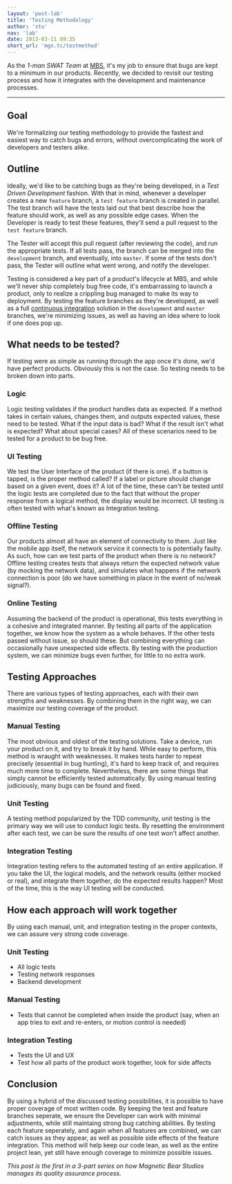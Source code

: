 ```yaml
---
layout: 'post-lab'
title: 'Testing Methodology'
author: 'stu'
nav: 'lab'
date: 2013-03-11 09:35
short_url: 'mgn.tc/testmethod'
---
```

As the *1-man SWAT Team* at [MBS](http://magneticbear.com), it's my job to ensure that bugs are kept to a minimum in our products. Recently, we decided to revisit our testing process and how it integrates with the development and maintenance processes.

---

## Goal
We're formalizing our testing methodology to provide the fastest and easiest way to catch bugs and errors, without overcomplicating the work of developers and testers alike.

## Outline
Ideally, we'd like to be catching bugs as they're being developed, in a *Test Driven Development* fashion. With that in mind, whenever a developer creates a new `feature` branch, a `test feature` branch is created in parallel. The test branch will have the tests laid out that best describe how the feature should work, as well as any possible edge cases. When the Developer is ready to test these features, they'll send a pull request to the `test feature` branch.

The Tester will accept this pull request (after reviewing the code), and run the appropriate tests. If all tests pass, the branch can be merged into the `development` branch, and eventually, into `master`. If some of the tests don't pass, the Tester will outline what went wrong, and notify the developer.

Testing is considered a key part of a product's lifecycle at MBS, and while we'll never ship completely bug free code, it's embarrassing to launch a product, only to realize a crippling bug managed to make its way to deployment. By testing the feature branches as they're developed, as well as a full [continuous integration](http://en.wikipedia.org/wiki/Continuous_integration) solution in the `development` and `master` branches, we're minimizing issues, as well as having an idea where to look if one does pop up.

## What needs to be tested?
If testing were as simple as running through the app once it's done, we'd have perfect products. Obviously this is not the case. So testing needs to be broken down into parts.

### Logic
Logic testing validates if the product handles data as expected. If a method takes in certain values, changes them, and outputs expected values, these need to be tested. What if the input data is bad? What if the result isn't what is expected? What about special cases? All of these scenarios need to be tested for a product to be bug free.

### UI Testing
We test the User Interface of the product (if there is one). If a button is tapped, is the proper method called? If a label or picture should change based on a given event, does it? A lot of the time, these can't be tested until the logic tests are completed due to the fact that without the proper response from a logical method, the display would be incorrect. UI testing is often tested with what's known as Integration testing.

### Offline Testing
Our products almost all have an element of connectivity to them. Just like the mobile app itself, the network service it connects to is potentially faulty. As such, how can we test parts of the product when there is no network? Offline testing creates tests that always return the expected network value (by mocking the network data), and simulates what happens if the network connection is poor (do we have something in place in the event of no/weak signal?).

### Online Testing
Assuming the backend of the product is operational, this tests everything in a cohesive and integrated manner. By testing all parts of the application together, we know how the system as a whole behaves. If the other tests passed without issue, so should these. But combining everything can occasionally have unexpected side effects. By testing with the production system, we can minimize bugs even further, for little to no extra work.

## Testing Approaches
There are various types of testing approaches, each with their own strengths and weaknesses. By combining them in the right way, we can maximize our testing coverage of the product.

### Manual Testing
The most obvious and oldest of the testing solutions. Take a device, run your product on it, and try to break it by hand. While easy to perform, this method is wraught with weaknesses. It makes tests harder to repeat precisely (essential in bug hunting), it's hard to keep track of, and requires much more time to complete. Nevertheless, there are some things that simply cannot be efficiently tested automatically. By using manual testing judiciously, many bugs can be found and fixed.

### Unit Testing
A testing method popularized by the TDD community, unit testing is the primary way we will use to conduct logic tests. By resetting the environment after each test, we can be sure the results of one test won't affect another.

### Integration Testing
Integration testing refers to the automated testing of an entire application. If you take the UI, the logical models, and the network results (either mocked or real), and integrate them together, do the expected results happen? Most of the time, this is the way UI testing will be conducted.

## How each approach will work together
By using each manual, unit, and integration testing in the proper contexts, we can assure very strong code coverage.

### Unit Testing
* All logic tests
* Testing network responses
* Backend development

### Manual Testing
* Tests that cannot be completed when inside the product (say, when an app tries to exit and re-enters, or motion control is needed)

### Integration Testing
* Tests the UI and UX
* Test how all parts of the product work together, look for side affects

## Conclusion
By using a hybrid of the discussed testing possibilities, it is possible to have proper coverage of most written code. By keeping the test and feature branches seperate, we ensure the Developer can work with minimal adjustments, while still maintaing strong bug catching abilities. By testing each feature seperately, and again when all features are combined, we can catch issues as they appear, as well as possible side effects of the feature integration. This method will help keep our code lean, as well as the entire project lean, yet still have enough coverage to minimize possible issues.

*This post is the first in a 3-part series on how Magnetic Bear Studios manages its quality assurance process.*